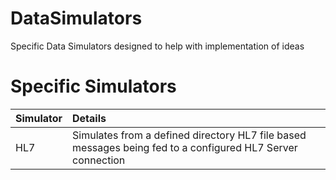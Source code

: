 # DataSimulators
Specific Data Simulators designed to help with implementation of ideas

# Specific Simulators

| Simulator | Details |
| :---      | :----   | 
|HL7 | Simulates from a defined directory HL7 file based messages being fed to a configured HL7 Server connection|